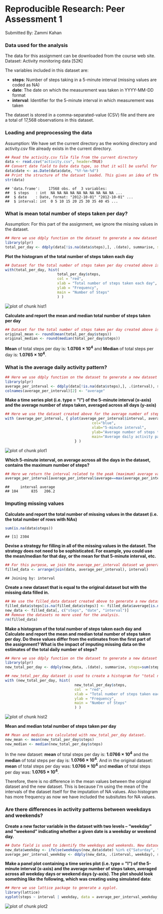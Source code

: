 Reproducible Research: Peer Assessment 1
==========================================
Submitted By: Zammi Kahan
 
    
### Data used for the analysis

The data for this assignment can be downloaded from the course web site.  
Dataset: Activity monitoring data [52K]

The variables included in this dataset are:
- **steps**: Number of steps taking in a 5-minute interval (missing values are coded as NA)
- **date**: The date on which the measurement was taken in YYYY-MM-DD format
- **interval**: Identifier for the 5-minute interval in which measurement was taken

The dataset is stored in a comma-separated-value (CSV) file and there are a total of 17,568 observations in this dataset.


### Loading and preprocessing the data
Assumption: We have set the current directory as the working directory and activity.csv file already exists in the current directory.

```r
## Read the activity.csv file file from the current directory
data <- read.csv("activity.csv", header=TRUE)
## Convert date field to Date data type, so that it will be useful for Date calculations.
data$date <- as.Date(data$date, "%Y-%m-%d")
## Print the structure of the dataset loaded. This gives an idea of the data available for analysis.
str(data)
```

```
## 'data.frame':	17568 obs. of  3 variables:
##  $ steps   : int  NA NA NA NA NA NA NA NA NA NA ...
##  $ date    : Date, format: "2012-10-01" "2012-10-01" ...
##  $ interval: int  0 5 10 15 20 25 30 35 40 45 ...
```


### What is mean total number of steps taken per day?
Assumption: For this part of the assignment, we ignore the missing values in the dataset.

```r
## Here we use ddply function on the dataset to generate a new dataset for the total number of steps taken per day. is.na function is used to filter out the NA values.
library(plyr)
total_per_day <- ddply(data[!is.na(data$steps),], .(date), summarise, steps=sum(steps))
```
  
**Plot the histogram of the total number of steps taken each day**

```r
## Dataset for the total number of steps taken per day created above is used to plot the histogram here.
with(total_per_day, hist(
                        total_per_day$steps,
                        col = "red",
                        xlab = "Total number of steps taken each day",
                        ylab = "Frequency",
                        main = "Number of Steps"
                        ) ) 
```

![plot of chunk hist1](figure/hist1.png) 
  
**Calculate and report the mean and median total number of steps taken per day**

```r
## Dataset for the total number of steps taken per day created above is used to calculate the mean and median values for the total steps per day.
original_mean <- round(mean(total_per_day$steps))
original_median <- round(median(total_per_day$steps))
```
**Mean** of total steps per day is: **1.0766 &times; 10<sup>4</sup>** and **Median** of total steps per day is: **1.0765 &times; 10<sup>4</sup>**.


### What is the average daily activity pattern?

```r
## Here we use ddply function on the dataset to generate a new dataset for the average number of steps taken by interval. is.na function is used to filter out the NA values. Mean function used to calculate the average, and we also rename steps field to "average".
library(plyr)
average_per_interval <- ddply(data[!is.na(data$steps),], .(interval), summarise, steps=mean(steps))
colnames(average_per_interval)[2] <- "average"
```
  
**Make a time series plot (i.e. type = "l") of the 5-minute interval (x-axis) and the average number of steps taken, averaged across all days (y-axis)**

```r
## Here we use the dataset created above for the average number of steps taken by interval to plot the graph. 5-minute interval used for x-axis, and average calculated used for the y-axis.
with (average_per_interval, { plot(average_per_interval$interval, average_per_interval$average, type="l", 
                                        col="blue",
                                        xlab="5-minute interval", 
                                        ylab="Average number of steps taken",
                                        main="Average daily activity pattern")
                                } )
```

![plot of chunk plot1](figure/plot1.png) 
  
**Which 5-minute interval, on average across all the days in the dataset, contains the maximum number of steps?**

```r
## Here we return the interval related to the peak (maximum) average value.
average_per_interval[average_per_interval$average==max(average_per_interval$average),]
```

```
##     interval average
## 104      835   206.2
```


### Imputing missing values
  
**Calculate and report the total number of missing values in the dataset (i.e. the total number of rows with NAs)**

```r
sum(is.na(data$steps))
```

```
## [1] 2304
```
  
**Devise a strategy for filling in all of the missing values in the dataset. The strategy does not need to be sophisticated. For example, you could use the mean/median for that day, or the mean for that 5-minute interval, etc.**

```r
## For this purpose, we join the average_per_interval dataset we generated abovewith the original dataset and (join by interval) and arrange by interval. This helps us to distribute the mean(average) values of the intervals accross the days. These values can be used to substitute the NA values of the steps where available.
filled_data <- arrange(join(data, average_per_interval), interval)
```

```
## Joining by: interval
```
  
**Create a new dataset that is equal to the original dataset but with the missing data filled in.**

```r
## We use the filled_data dataset created above to generate a new dataset with NA values in the "steps"" field replaced by corresponding "average" values.
filled_data$steps[is.na(filled_data$steps)] <- filled_data$average[is.na(filled_data$steps)]
new_data <- filled_data[, c("steps", "date", "interval")]
## Remove the datasets no more used for the analysis.
rm(filled_data)
```
  
**Make a histogram of the total number of steps taken each day and Calculate and report the mean and median total number of steps taken per day. Do these values differ from the estimates from the first part of the assignment? What is the impact of imputing missing data on the estimates of the total daily number of steps?**

```r
## Here we use ddply function on the dataset to generate a new dataset for the total number of steps taken per day using the new dataset generated above.
library(plyr)
new_total_per_day <- ddply(new_data, .(date), summarise, steps=sum(steps))
```

```r
## new_total_per_day dataset is used to create a histogram for "total number of steps taken each day"
with (new_total_per_day, hist(
                                new_total_per_day$steps,
                                col  = "red",
                                xlab = "Total number of steps taken each day",
                                ylab = "Frequency",
                                main = "Number of Steps"
                                ) ) 
```

![plot of chunk hist2](figure/hist2.png) 
  
**Mean and median total number of steps taken per day**

```r
## Mean and median are calculated with new_total_per_day dataset.
new_mean <- mean(new_total_per_day$steps)
new_median <- median(new_total_per_day$steps)
```
  
In the new dataset: **mean** of total steps per day is: **1.0766 &times; 10<sup>4</sup>** and the **median** of total steps per day is: **1.0766 &times; 10<sup>4</sup>**. And in the original dataset: **mean** of total steps per day was: **1.0766 &times; 10<sup>4</sup>** and **median** of total steps per day was: **1.0765 &times; 10<sup>4</sup>**.  
  
Therefore, there is no difference in the mean values between the original dataset and the new dataset. This is because I'm using the mean of the intervals of the dataset itself for the imputation of NA values.
Also histogram has more frequency as now we have included the subsitutes for NA values.
  
  
### Are there differences in activity patterns between weekdays and weekends?
  
**Create a new factor variable in the dataset with two levels – “weekday” and “weekend” indicating whether a given date is a weekday or weekend day.**

```r
## Date field is used to identify the weekdays and weekends. New dataset is generated to get the averages of steps by interval by weekday/weekend.
new_data$weekday <- ifelse(weekdays(new_data$date) %in% c("Saturday", "Sunday"),"Weekend", "Weekday")
average_per_interval_weekday <- ddply(new_data, .(interval, weekday), summarise, steps=mean(steps))
```
  
**Make a panel plot containing a time series plot (i.e. type = "l") of the 5-minute interval (x-axis) and the average number of steps taken, averaged across all weekday days or weekend days (y-axis). The plot should look something like the following, which was creating using simulated data:**

```r
## Here we use lattice package to generate a xyplot.
library(lattice)
xyplot(steps ~ interval | weekday, data = average_per_interval_weekday, layout = c(1, 2), type="l")
```

![plot of chunk plot2](figure/plot2.png) 
